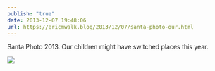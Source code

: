```yaml
---
publish: "true"
date: 2013-12-07 19:48:06
url: https://ericmwalk.blog/2013/12/07/santa-photo-our.html
---
```


Santa Photo 2013. Our children might have switched places this year.

![](https://ericmwalk.blog/uploads/2022/6f033cd3f5.jpg)